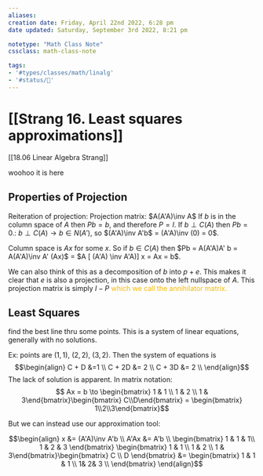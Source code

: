 ```yaml
---
aliases: 
creation date: Friday, April 22nd 2022, 6:28 pm
date updated: Saturday, September 3rd 2022, 8:21 pm

notetype: "Math Class Note"
cssclass: math-class-note

tags: 
- '#types/classes/math/linalg'
- '#status/🚧'
---
```


# [[Strang 16. Least squares approximations]]
[[18.06 Linear Algebra Strang]]


woohoo it is here

## Properties of Projection

Reiteration of projection: 
Projection matrix: $A(A'A)\inv A$
If $b$ is in the column space of $A$ then $Pb = b$, and therefore $P = I$. If $b \perp C(A)$ then $Pb = 0$.: 
$b \perp C(A) \to b \in N(A')$, so $(A'A)\inv A'b$ = (A'A)\inv (0) = 0$. 

Column space is $Ax$ for some $x$. So if $b \in C(A)$ then $Pb = A(A'A)A' b = A(A'A)\inv A' (Ax)$ = $A [ (A'A) \inv A'A)] x = Ax = b$. 


We can also think of this as a decomposition of $b$ into $p + e$. This makes it clear that $e$ is also a projection, in this case onto the left nullspace of $A$. This projection matrix is simply $I - P$ <font color=#F7B801>which we call the annihilator matrix.</font>

## Least Squares
find the best line thru some points. This is a system of linear equations, generally with no solutions. 

Ex: points are $(1,1)$, $(2,2)$, $(3,2)$. Then the system of equations is 
$$\begin{align}
C + D &=1 \\
C + 2D &= 2 \\
C + 3D &= 2 \\
\end{align}$$
The lack of solution is apparent. 
In matrix notation: 
$$ Ax = b \to \begin{bmatrix} 1 & 1 \\ 1 & 2 \\ 1 & 3\end{bmatrix}\begin{bmatrix} C\\D\end{bmatrix} = \begin{bmatrix} 1\\2\\3\end{bmatrix}$$


But we can instead use our approximation tool:

$$\begin{align}
x &= (A'A)\inv A'b \\
A'Ax &= A'b \\
\begin{bmatrix} 1 & 1 & 1\\
1 & 2 & 3 \end{bmatrix}
\begin{bmatrix} 1 & 1 \\ 1 & 2 \\ 1 & 3\end{bmatrix}\begin{bmatrix} C \\ D \end{bmatrix} &= 
\begin{bmatrix} 1 & 1 & 1 \\ 1& 2& 3 \\ \end{bmatrix} 
\end{align}$$
